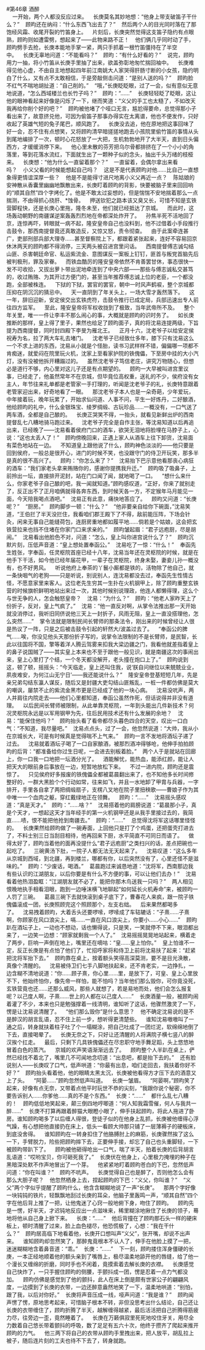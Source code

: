 #第46章 酒醉<br />    一开始，两个人都没反应过来。    长庚莫名其妙地想：“他身上带支破笛子干什么？”    顾昀还在纳闷：“什么东西飞出去了？”    然后两个人的目光同时落在了那饱经风霜、收尾开裂的竹笛身上。    片刻后，长庚突然觉得这支笛子隐约有点眼熟，顾昀则如遭雷劈，想起来了——此物来路不正！    他们俩几乎同时动了手，顾昀劈手去抢，长庚本能地手掌一紧，两只手抓着一根竹笛僵持在了半空中。    长庚无辜地问道：“不能看吗？”    顾昀：“有什么好看的？”    说完，顾昀用力一抽，将小竹笛从长庚手里抽了出来，欲盖弥彰地匆忙揣回袖中。    长庚难得见他心虚，不由自主地想起四年前江南姚大人家哭得肝肠寸断的小女孩，隐约明白了什么，又有点不太敢相信，于是旁敲侧击问道：“是别人送的吗？”    顾昀脸不红气不喘地胡扯道：“自己削的。”    “哦，”长庚眨眨眼，过了一会，似有意似无意地说道，“怎么西域楼兰也长竹子吗？”    顾昀：“……”    长庚轻轻眨了眨眼，这让他的眼神看起来好像是闪烁了一下，继而笑道：“义父的手工也太糙了，不如改天我再给你削个好的吧？”    顾昀被他堵了个哑口无言，尴尬得要命，总觉得那小子看出来了，故意挤兑他，可因为偷笛子那事办得实在太离谱，他也不便发作，只好收起了英雄气短的兔子尾巴，顺风跑了。    长庚没去追，他在原地把这事回味了好一会，忍不住有点想笑，又将顾昀清早暗搓搓地跑去小孩院里偷竹笛的事情从头到尾地编排了一次，顿时心花怒放了一大把，生机勃勃地开了大半天，直到日头偏西方，才缓缓消停下来。    他心里未散的芬芳把乌尔骨都排挤在了一个小小的角落里，等到花落水流红，下面就生出了一颗种子似的念头，抽出千头万绪的枝桠来。    长庚想：“他为什么一直留着那个？”    一直留着，会偶尔拿出来看吗？    小义父看的时候能想起自己吗？    这是不是代表顾昀对他……比自己一直想象得更情谊深厚一些？    他是不是能得寸进尺地离小义父再近一点？    陈姑娘的安神散从香囊里幽幽地飘散出来，长庚盯着顾昀的背影，快要被脑子里来回回响的“顺其自然”四个字烤化了。他是不敢太过妄想的，但是惴惴不安地揣着那么一点揣测，不由得抓心挠肝、*蚀骨。    押送钦犯之路本该又臭又长，可惜不知是玄铁营脚程快，还是长庚心里拖，隆冬未至，他们就已经抵达了京城。    而此时，这场轰动朝野的南疆谋逆案轰轰烈烈地在帝都深处炸开了。    孙焦半死不活地回了京，连惊再吓，转眼就一病不起，隆安皇帝自己也没料到，他不过借着小手段推行击鼓令，那西南提督竟还真敢造反，又惊又怒，责令彻查。    由于此案牵连甚广，吏部刑部兵部大理寺……甚至督察院上下，都跟着紧张起来，连好不容易回京休沐两天的顾昀都不得消停，三天两头被召进宫里问话。    西南提督傅志诚勾结山匪、杀害朝廷命官、私运紫流金、意图谋反一案板上钉钉，匪首与叛党首脑先后被判极刑，罪及家眷。    而铁血酷厉的隆安皇帝依然不肯善罢甘休，事态很快一发不可收拾，又拔出萝卜带出泥地牵连到了中央六部——那些与傅志诚私交甚笃的，收过贿赂、为其开过方便门的，甚至当年推荐傅志诚上位的老臣，一个都没跑，全部被株连。    下狱的下狱，罢官的罢官，朝中一时风声鹤唳，整个京城都压抑在阴沉沉的猜忌中。    天一直阴到了年关头上，一场大雪才轰然落下。    这一年，辞旧迎新，安定侯交出玄铁虎符，击鼓令推行已成定局，兵部迅速出专人前往四方监军。    至此，隆安皇帝将军权收拢到了极致，当年武帝所不及。    整个年关里，唯一一件让李丰不那么闹心的事，大概就是顾昀的识时务了。    如长庚推断的那样，皇上得了里子，果然也给足了顾昀面子，真的将沈易连提两级，下旨提为西南提督，同时封四殿下李旻为雁北王。    正月十六，沈老爷子以给安定侯祝寿为名，拉了两大车礼去堵门。    沈老爷子已经致仕多年，膝下只有沈易这么一个不求上进的东西，沈易从小就是个怪胎，读书习武样样不错，偏偏哪一项都不肯痴迷，就爱闷在院里玩火机，沈家上至看家护院的铁傀儡，下至房中挂的大小汽灯，没有没被他拆开糟蹋过的。    虽然沈老爷子笃信老庄，讲究万物随心，但想必是道行不够，内心里对这儿子还是有点期望的。    顾昀一大早被叫进宫里议事，已经走了，他虽然常年不在京城，但毕竟位高权重，送礼的不少，侯府没有女主人，年节往来礼单都是老管家一手打理的，听闻是沈老爷子的礼，长庚特意跟着老管家迎出来，好奇地看了一眼。    那沈老爷子本人也是一朵奇葩，少年爱玩，中年接着玩，晚年玩累了，开始求仙问道、人事不问，平生一好炼丹，二好酿酒，他给顾昀的礼中，什么金银珠宝、绫罗绸缎、古玩珍品……一概没有，一口气送了两车酒，全都是自己酿的。    长庚正哭笑不得，一抬头，就看见新鲜出炉的西南提督乱七八糟地骑马跑过来。    沈老爷子完全是自作主张，等沈易知道以后再追出来，已经晚了——沈易看着侯府门口的酒车，欲哭无泪地将脸埋在马脖子上，心说：“这也太丢人了！”    顾昀傍晚回来，正遇上家人从酒车上往下卸货，沈易面有菜色地站在一边。    不知道皇上跟他说了什么，顾昀神色淡淡的——他只要是回到侯府，一般总是很开心，进门的时候不笑，也没跟守门的侍卫开玩笑，那多半是真的很不高兴了。    顾昀：“你怎么来了？”    沈易抬下巴示意他看那丧心病狂的酒车：“我们家老头拿来贿赂你的，感谢你提携我升迁。”    顾昀吸了吸鼻子，上前拎出一坛，直接排开泥封，站在门口闻了闻，就地喝了一口。    “想什么来什么，你家老爷子自己酿的吧，我一闻就知道。”顾昀感叹道，“正好，你来了就别走了，反正出不了正月咱俩就得各奔东西，到时候天各一方，不定猴年马月能见一面，今天陪我喝点酒吧。”    沈易正有此意，痛快地答应了。    顾昀又问道：“长庚呢？”    “厨房。”    顾昀脚步一顿：“什么？”    “他非要亲自给你下碗面，”沈易笑道，“王伯拦了半天没拦住，我看咱们郡王殿下了不得，敌前能压阵，下场会针灸，闲来无事自己能缝荷包，连厨房重地都如履平地……倘若是个姑娘，这会把玄铁营拉来也挡不住堵在你家门口来求亲的。”    顾昀皱起眉：“君子远庖厨，尽是胡闹。”    沈易看出他脸色不对，问道：“怎么，皇上叫你进宫说什么了？”    顾昀沉默片刻，压低声音道：“皇上想处置奉函公。”    沈易吃了一惊：“什么！”    奉函先生姓张，字奉函，任灵枢院首座已经十八年，沈易当年还在灵枢院的时候，就是在他手下干活，如今他已经年届花甲，一辈子在灵枢院，终身未娶，妻妾儿孙一概没有，也不好男风。    听说他府上奉茶的丫鬟小厮都是铁的，活物除了他自己，就一条快咽气的老狗——只是听说，别说别人，连沈易都没去过，奉函先生性情古怪，不愿意家里来客人。这位老先生穷其一生扑在火机钢甲上，除了顾昀重整玄铁营的时候旗帜鲜明地站出来过一次，其他时候别说理政，他连人都懒得理，这么个与世无争的人，怎会触怒皇帝？    沈易：“为什么？”    顾昀：“他老人家昨天上了份折子，反对，皇上气疯了。”    沈易：“他一直反对啊，从掌令法推出那一天开始就没消停过，我听旧同侪说他三天上一封折子，风雨无阻，皇上一直没搭理他，怎么突然……”    掌令法就是限制民间长臂师的那条法令，刚出来的时候曾经让人很是热议了一阵，只是之后被击鼓令引起的轩然大/波盖过去了。    “奉函公的脾气……唉，你没见他头天那份折子写的，说掌令法限制的不是长臂师，是民智，长此以往国将不国，擎等着洋人腾云驾雾来扣我大梁边疆之门，我看他就差指着皇上的鼻子说国贼了——其实皇上本来也不至于跟他一般见识，就是南疆这次的事闹出来，皇上心里打了个结，一个冬天都没解开，老头撞在炮口上了。”    顾昀说到这，顿了顿，摇摇头：“今天临走，皇上还叫住我，说‘朕自问继位以来兢兢业业，夙夜难安，为何江山无宁日’——我还能说什么？”    隆安皇帝登基短短几年，先是亲兄弟勾结东瀛人谋反，随后又是封疆大吏勾结山匪叛乱，一桩一件都仿佛是莫大的嘲讽，屡禁不止的紫流金黑市更是已经成了他的一块心病。    沈易没吭声，两人并肩往内院走去——他们心里都知道，奉函公虽然作死，但话说得并非没有道理。    以后民间长臂师被限制，从此单靠灵枢院，一年到头能出几件新技术？何况灵枢院永远是以军用钢甲为先，往后民用技术还有什么发展的余地？    沈易：“能保住他吗？”    顾昀抬头看了看帝都尽头暮色四合的天空，叹出一口白气：“不知道，我尽量吧。”    沈易点点头，过了一会，他忽然说道：“大帅，我从小在京城长大，可是有时候真是觉得喘不上气来。”    顾昀一言不发地将酒坛子递了过去。    沈易就着酒坛子喝了一口自家酿酒，被那烈酒冲得够呛，他伸手拍拍顾昀的后背：“都准备给你过生日呢，一会进去别板着脸。”    两个人于是就站在回廊上，你一口我一口地把一坛酒分光了。    酒能解忧，能热血，能添红颜，能让人把天大的眼前身后事放在一边，短暂地放松下来。    不过一进内院，顾昀还是震惊了。    只见侯府好多报废的铁傀儡全都被葛晨翻出来了，也不知他多长时间修整好的，一群大黑脸个个行动如常，往来如飞，并且一水地卸了甲胄与兵器，一字排开，手里各自拿了两把绸缎扇子，支楞八叉地在院子里扭秧歌——曹娘子作为其中唯一一个血肉之躯，穿红戴绿地正在领舞。    顾昀：“……”    沈易摇头感叹道：“真是天才。”    顾昀：“……啥？”    沈易搭着他的肩膀说道：“葛晨那小子，真是个天才，一想起这天才当年经手的第一火机钢甲还是从我手里接过去的，我简直……啧，恨不能把他抢到南疆去。”    顾昀：“……”    总觉得沈将军这话哪里怪怪的。    长庚果然给顾昀做了一碗寿面，上回他只是打了个鸡蛋，还把蛋壳打进去了，不料士别三日当刮目相待，他再回来下厨，水平简直不可同日而语了。    做得太好了，顾昀当着他的面再没提什么“君子远庖厨”之类扫兴的话，差点把碗也一起吃了。    三碗黄汤下肚，一院子人都无法无天起来了。    沈易叹道：“这么多年从京城到西域，到北疆，再到楼兰，哪都有你，以后突然没有了，心里还怪不是滋味的。”    顾昀：“少废话，喝酒。”    葛晨跑过来诚恳地道：“沈将军，西南那边我有些认识的江湖朋友，以后你要是有什么不方便的事，可以让他们去办！”    沈易看着他热泪盈眶：“江湖朋友就不必了，能把你那木鸟送我一只吗？”    两人相见恨晚地执手相看泪眼，跑到一边唾沫横飞地聊起“如何延长火机寿命”来，被顾昀一人罚了三碗。    葛晨三碗下去就快滚到桌子底下了，曹春花人来疯，跟一院子铁傀儡滚成一团，长庚照顾完这个照顾那个，左支右绌。    后来果然都喝多了。    沈易拽着顾昀，大着舌头还要啰嗦，啰嗦成了车轱辘话：“子熹……子熹啊，你顾家在风口浪尖上，嗝……一直在风口浪尖上，你要小……小心……”    顾昀趴在酒坛子上，一动也不想动，话也懒得说，只是笑，一笑就停不下来，眼泪都出来了，一边笑一边想：“顾家就剩我一个人了。”    沈易摇摇晃晃地站起来，横着走了两步，巨响一声倒在地上，嘴里还在嘀咕：“皇……皇上怕你。”    皇上怕谁不一定，反正长庚是有点怕了他们了，忙招呼家将和侍卫上前将沈易扶了起来：“赶紧把沈将军抬下去。”    顾昀靠在桌上，按着额头笑得高深莫测，要不是目光涣散，真像个清醒的。    沈易被侍卫们七手八脚地扶起来，还不肯老实，一边挣扎，一边含糊不清地说道：“你……顾子熹，你心里……里，是放下了，可皇、皇上心里放不下，他始终怕你，像先帝一样怕，能不怕吗？当年他们那么毁你，可你竟没死，玄铁营竟也还……还那么威风，那些人就想了，若是易地而处，他们会怎么报复呢？以己度人啊，子熹……世上的人都在以己度人……”    长庚酒量一般，被顾昀闹着灌了不少，本来也只是勉强撑着一线清明，谁知听了这话，他骤然激灵了一下，愣是让沈易说清醒了。    “他们那么毁你”是什么意思？    他不确定沈易说的是不是醉汉的胡言乱语，忍不住上前一步，想听得更清楚些。    谁知沈易嗷嗷叫了一通之后，转身就扶着柱子吐了个一塌糊涂，把自己吐成了一团烂泥，软绵绵地倒了下去，直接喝晕了。    长庚无奈之下，只好让还清醒的人将满院子横七竖八的醉汉挨个扛走。    最后，只剩下几具铁傀儡还在尽忠职守地手舞足蹈，头上悠悠地冒着白色的蒸汽。    京城的欢声笑语渐渐远去了。    顾昀整个人半趴在桌上，俨然已经找不着北了，嘴里几不可闻地念叨道：“出息吧，都是抬下去的。”    还有脸说别人——长庚叹了口气，低声哄道：“你最有出息，咱们走回去，我扶着你好不好？”    顾昀抬头看着他，他的眼睛太黑太沉，长庚被他看得方才压下去的酒意又上了头。    “阿晏……”顾昀忽然低声叫道。    长庚一皱眉。    “阿晏啊，”顾昀笑了起来，好像有点无奈，又带着点他平时玩世不恭的尖刻，“我跟你说个秘密，你不要告诉别人……你爹他……真的不是个东西。”    长庚：“……”    都什么乱七八糟的！    顾昀低低地笑起来，颠三倒四地哼唧道：“何人知我霜雪催，何人与我共一醉……”    长庚不打算再跟着醉猫大眼瞪小眼了，伸手扶起顾昀，将此人拖进了卧房。谁知顾昀喝多了以后缠人得很，登徒子似的在他身上乱抓，长庚被他缠得心浮气躁，有心想把他直接扔在床上，低头一看顾大帅那只铺了一层薄褥子的硬板床，到底没舍得。    谁知顾昀在一转身扣住了他胳膊肘上的麻筋，长庚骤然挨了这么一下，手臂脱力，险些把顾昀摔下去，正要伸手接，却忘了自己也头重脚轻，一下被顾昀带趴下了。    顾昀被他砸得呛出一口气，喘了半天，拍着长庚的后背胡言乱语道：“哎哟宝贝，你可砸死我了。”    长庚伏在他身上，心里极力掩埋的种子在黑暗深处默不作声地冒出了一个芽。    他紧紧地盯着顾昀苍白的下巴，忽然低声问道：“你在叫谁？”    顾昀不吭声。    长庚觉得自己也是醉了，否则他怎么会有那么大胆子呢？    他忽然栖身上去，捏起顾昀的下巴：“义父，你叫谁？”    “义父”两个字似乎提醒了顾昀什么，他含含糊糊地说了一声“长庚”。    那两个字好像一块钝钝的铁片，轻飘飘地刮过长庚的耳朵，他脑子里轰鸣一声，“顺其自然”四个字在他后背上推了一把，让他鬼迷了心窍一般地俯下身，吻住了顾昀。    顾昀先是一愣，好半天，才迟钝地反应出一点滋味来，稀里糊涂地揪住了长庚的领子，蓦地将他从自己身上掀下来。    长庚：“……”    他后背撞在了顾昀那石头一样的硬床板上，顿时清醒了过来，脸上血色褪尽，他恐慌极了，心想：“我在干什么？”    顾昀居高临下地看着他，长庚开口想叫声“义父”，张开嘴，却说不出声来。    谁知顾昀却忽然笑了，那醉鬼竟根本不认人了，伸手在他脸上摸了一把，迷迷糊糊地含着鼻音道：“乖。”    长庚：“……”    下一刻，顾昀搂住浑身僵硬的长庚，一本正经地顺着他的额头亲到了嘴唇上，极尽温柔地舔开他的唇缝，给了他一个漫长又缠绵的折磨，同时手也不闲着，竟摸索着去解长庚的衣襟。    长庚感觉自己快炸了，一只手握住顾昀的侧腰，手颤抖成一团，愣是忍着一点力气都没加。    顾昀仿佛是感觉到了他的颤抖，此人在床上倒是颇有世家公子的翩翩风度，一边摸到了长庚的衣带，一边还醉意盎然地笑了一下，温柔地哄道：“别怕，跟了我，以后对你好。”    长庚将声音压成一线，哑声问道：“我是谁？”    顾昀闻声愣了愣，原地思考起来，可惜脑子根本不转，非但没思考出什么结论，自己还让长庚的衣带缠住了，顾昀折腾了半天，越解缠得越紧，最后活活把自己折腾得筋疲力尽，往旁边一歪，竟然睡着了。    长庚在万籁俱寂里死死地咬住牙关，用尽全力数着自己悠长带着颤抖的呼吸，数了足足有五六十次，他终于攒齐了爬起来推开顾昀的力气。    他三两下将自己的衣带从顾昀手里拽出来，把人放平，胡乱拉上被子，随后连片刻的工夫也待不下去了，转身就跑。